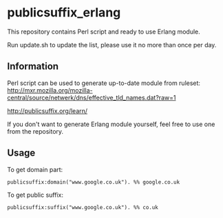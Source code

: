 publicsuffix_erlang
===================

This repository contains Perl script and ready to use Erlang module.

Run update.sh to update the list, please use it no more than once per day.


Information
-----------

Perl script can be used to generate up-to-date module from ruleset:
http://mxr.mozilla.org/mozilla-central/source/netwerk/dns/effective_tld_names.dat?raw=1

http://publicsuffix.org/learn/

If you don't want to generate Erlang module yourself, feel free to use one from the repository.

Usage
-----

To get domain part:

    publicsuffix:domain("www.google.co.uk"). %% google.co.uk
    
To get public suffix:  

    publicsuffix:suffix("www.google.co.uk"). %% co.uk
